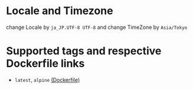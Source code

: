 # Locale and Timezone

change Locale by `ja_JP.UTF-8 UTF-8`
and
change TimeZone by `Asia/Tokyo`

# Supported tags and respective Dockerfile links

* `latest`, `alpine` [(Dockerfile)](https://github.com/gendosu/docker-openjdk)


